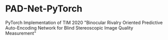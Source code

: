 # PAD-Net-PyTorch
PyTorch Implementation of TIM 2020 "Binocular Rivalry Oriented Predictive Auto-Encoding Network for Blind Stereoscopic Image Quality Measurement"
